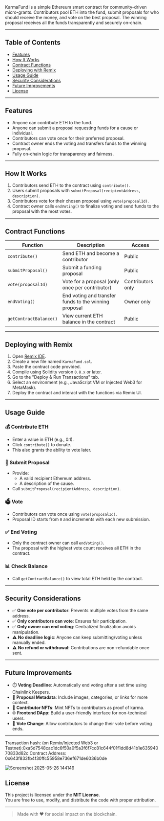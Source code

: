 KarmaFund is a simple Ethereum smart contract for community-driven micro-grants. Contributors pool ETH into the fund, submit proposals for who should receive the money, and vote on the best proposal. The winning proposal receives all the funds transparently and securely on-chain.

---

## Table of Contents

- [Features](#features)  
- [How It Works](#how-it-works)  
- [Contract Functions](#contract-functions)  
- [Deploying with Remix](#deploying-with-remix)  
- [Usage Guide](#usage-guide)  
- [Security Considerations](#security-considerations)  
- [Future Improvements](#future-improvements)  
- [License](#license)

---

## Features

- Anyone can contribute ETH to the fund.  
- Anyone can submit a proposal requesting funds for a cause or individual.  
- Contributors can vote once for their preferred proposal.  
- Contract owner ends the voting and transfers funds to the winning proposal.  
- Fully on-chain logic for transparency and fairness.

---

## How It Works

1. Contributors send ETH to the contract using `contribute()`.  
2. Users submit proposals with `submitProposal(recipientAddress, description)`.  
3. Contributors vote for their chosen proposal using `vote(proposalId)`.  
4. Contract owner calls `endVoting()` to finalize voting and send funds to the proposal with the most votes.

---

## Contract Functions

| Function               | Description                                          | Access           |
|------------------------|------------------------------------------------------|------------------|
| `contribute()`         | Send ETH and become a contributor                    | Public           |
| `submitProposal()`     | Submit a funding proposal                            | Public           |
| `vote(proposalId)`     | Vote for a proposal (only once per contributor)      | Contributors only|
| `endVoting()`          | End voting and transfer funds to the winning proposal| Owner only       |
| `getContractBalance()` | View current ETH balance in the contract             | Public           |

---

## Deploying with Remix

1. Open [Remix IDE](https://remix.ethereum.org).  
2. Create a new file named `KarmaFund.sol`.  
3. Paste the contract code provided.  
4. Compile using Solidity version `0.8.x` or later.  
5. Go to the "Deploy & Run Transactions" tab.  
6. Select an environment (e.g., JavaScript VM or Injected Web3 for MetaMask).  
7. Deploy the contract and interact with the functions via Remix UI.

---

## Usage Guide

### 💰 Contribute ETH
- Enter a value in ETH (e.g., 0.1).
- Click `contribute()` to donate.
- This also grants the ability to vote later.

### 📝 Submit Proposal
- Provide:
  - A valid recipient Ethereum address.
  - A description of the cause.
- Call `submitProposal(recipientAddress, description)`.

### 🗳️ Vote
- Contributors can vote once using `vote(proposalId)`.
- Proposal ID starts from `0` and increments with each new submission.

### ✅ End Voting
- Only the contract owner can call `endVoting()`.
- The proposal with the highest vote count receives all ETH in the contract.

### 📊 Check Balance
- Call `getContractBalance()` to view total ETH held by the contract.

---

## Security Considerations

- ✅ **One vote per contributor**: Prevents multiple votes from the same address.
- ✅ **Only contributors can vote**: Ensures fair participation.
- ✅ **Only owner can end voting**: Centralized finalization avoids manipulation.
- ⚠️ **No deadline logic**: Anyone can keep submitting/voting unless manually ended.
- ⚠️ **No refund or withdrawal**: Contributions are non-refundable once sent.

---

## Future Improvements

- ⏱️ **Voting Deadline**: Automatically end voting after a set time using Chainlink Keepers.
- 🧾 **Proposal Metadata**: Include images, categories, or links for more context.
- 🏅 **Contributor NFTs**: Mint NFTs to contributors as proof of karma.
- 🌐 **Frontend DApp**: Build a user-friendly interface for non-technical users.
- 🔁 **Vote Change**: Allow contributors to change their vote before voting ends.

---
Transaction hash: (on Remix/Injected Web3 or Testnet):0xa5d7548cac1dc6f50a0f5a3f6f7cc81c644f01f1dd8d41b1e63594070833d62c
Contract Address: 0x643f833fb4f30ffc55958e736ef671de6036b0de

![Screenshot 2025-05-26 144149](https://github.com/user-attachments/assets/4bd297a3-7336-4f6d-89ef-fd536744af0e)

## License

This project is licensed under the **MIT License**.  
You are free to use, modify, and distribute the code with proper attribution.

---

> Made with ❤️ for social impact on the blockchain.
